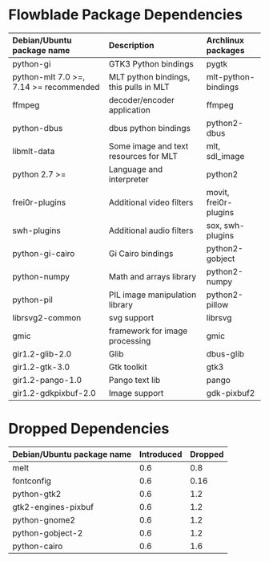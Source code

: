 # Flowblade Package Dependencies #

| **Debian/Ubuntu package name** | **Description** | **Archlinux packages** |
|:-------------------------------|:----------------|:--------------|
| python-gi | GTK3 Python bindings | pygtk |
| python-mlt 7.0 >=, 7.14 >= recommended | MLT python bindings, this pulls in MLT | mlt-python-bindings |
| ffmpeg | decoder/encoder application | ffmpeg |
| python-dbus | dbus python bindings | python2-dbus |
| libmlt-data | Some image and text resources for MLT | mlt, sdl_image |
| python 2.7 >=| Language and interpreter | python2 |
| frei0r-plugins | Additional video filters | movit, frei0r-plugins |
| swh-plugins | Additional audio filters | sox, swh-plugins |
| python-gi-cairo | Gi Cairo bindings | python2-gobject |
| python-numpy | Math and arrays library | python2-numpy |
| python-pil | PIL image manipulation library | python2-pillow |
| librsvg2-common | svg support | librsvg |
| gmic | framework for image processing | gmic |
| gir1.2-glib-2.0 | Glib | dbus-glib |
| gir1.2-gtk-3.0 | Gtk toolkit | gtk3 |
| gir1.2-pango-1.0 | Pango text lib | pango |
| gir1.2-gdkpixbuf-2.0 | Image support | gdk-pixbuf2 |

# Dropped  Dependencies #

| **Debian/Ubuntu package name** | **Introduced** | **Dropped** |
|:-------------------------------|:---------------|:------------|
| melt | 0.6  | 0.8 |
| fontconfig | 0.6  | 0.16 |
| python-gtk2 |  0.6   | 1.2 |
| gtk2-engines-pixbuf |  0.6   |  1.2 |
| python-gnome2 |  0.6   |  1.2 |
| python-gobject-2 |  0.6   |  1.2 |
| python-cairo |  0.6   |  1.6 |

